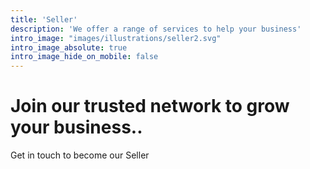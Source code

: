 ```yaml
---
title: 'Seller'
description: 'We offer a range of services to help your business'
intro_image: "images/illustrations/seller2.svg"
intro_image_absolute: true
intro_image_hide_on_mobile: false
---
```


# Join our trusted network to grow your business..




Get in touch to become our Seller
